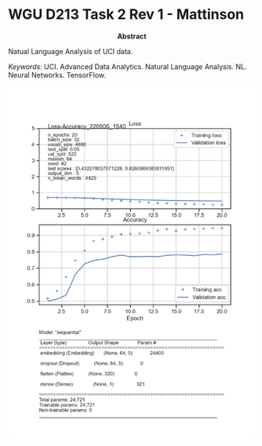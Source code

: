 # WGU D213 Task 2 Rev 1 - Mattinson

<p align="center" ><b>Abstract</b></p>
<p>
Natual Language Analysis of UCI data. 
</p>

<i>Keywords</i>: 
UCI. Advanced Data Analytics. Natural Language Analysis. NL. Neural Networks. TensorFlow.





<img src="figures\Loss-Accuracy_220906_1540.png" alt="best">


